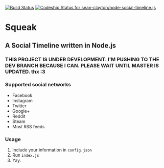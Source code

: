 [![Build Status](https://travis-ci.org/sean-clayton/node-social-timeline.js.svg?branch=dev)](https://travis-ci.org/sean-clayton/node-social-timeline.js)
[![Codeship Status for sean-clayton/node-social-timeline.js](https://codeship.io/projects/a954ea70-40fd-0132-170b-4e4316d64dbc/status)](https://codeship.io/projects/44048)
# Squeak
## A Social Timeline written in Node.js

### THIS PROJECT IS UNDER DEVELOPMENT. I'M PUSHING TO THE DEV BRANCH BECAUSE I CAN. PLEASE WAIT UNTIL MASTER IS UPDATED. thx :3

### Supported social networks

- Facebook
- Instagram
- Twitter
- Google+
- Reddit
- Steam
- Most RSS feeds

### Usage

1. Include your information in `config.json`
2. Run `index.js`
3. Yay.

